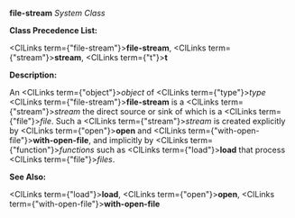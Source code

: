 **file-stream** *System Class* 



**Class Precedence List:** 



<ClLinks  term={"file-stream"}><b>file-stream</b></ClLinks>, <ClLinks  term={"stream"}><b>stream</b></ClLinks>, <ClLinks  term={"t"}><b>t</b></ClLinks> 



**Description:** 



An <ClLinks  term={"object"}><i>object</i></ClLinks> of <ClLinks  term={"type"}><i>type</i></ClLinks> <ClLinks  term={"file-stream"}><b>file-stream</b></ClLinks> is a <ClLinks  term={"stream"}><i>stream</i></ClLinks> the direct source or sink of which is a <ClLinks  term={"file"}><i>file</i></ClLinks>. Such a <ClLinks  term={"stream"}><i>stream</i></ClLinks> is created explicitly by <ClLinks  term={"open"}><b>open</b></ClLinks> and <ClLinks  term={"with-open-file"}><b>with-open-file</b></ClLinks>, and implicitly by <ClLinks  term={"function"}><i>functions</i></ClLinks> such as <ClLinks  term={"load"}><b>load</b></ClLinks> that process <ClLinks  term={"file"}><i>files</i></ClLinks>. 



**See Also:** 



<ClLinks  term={"load"}><b>load</b></ClLinks>, <ClLinks  term={"open"}><b>open</b></ClLinks>, <ClLinks  term={"with-open-file"}><b>with-open-file</b></ClLinks> 







 



 



